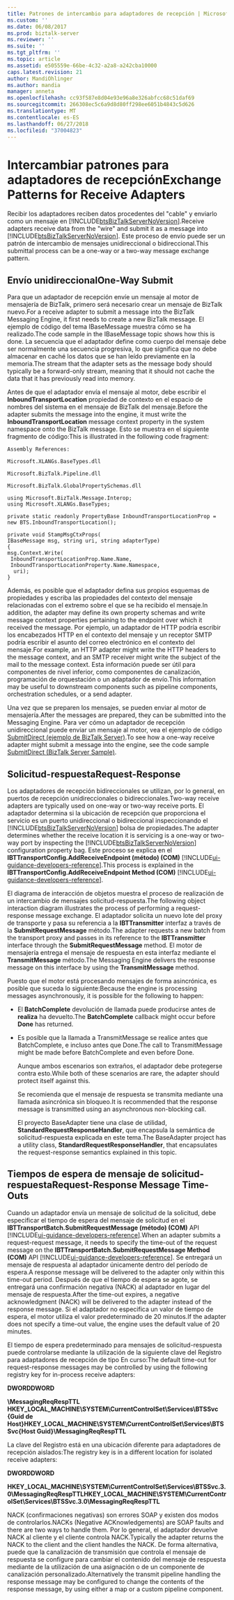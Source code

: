 ```yaml
---
title: Patrones de intercambio para adaptadores de recepción | Microsoft Docs
ms.custom: ''
ms.date: 06/08/2017
ms.prod: biztalk-server
ms.reviewer: ''
ms.suite: ''
ms.tgt_pltfrm: ''
ms.topic: article
ms.assetid: e505559e-66be-4c32-a2a8-a242cba10000
caps.latest.revision: 21
author: MandiOhlinger
ms.author: mandia
manager: anneta
ms.openlocfilehash: cc93f587e8d04e93e96a8e326abfcc68c51daf69
ms.sourcegitcommit: 266308ec5c6a9d8d80ff298ee6051b4843c5d626
ms.translationtype: MT
ms.contentlocale: es-ES
ms.lasthandoff: 06/27/2018
ms.locfileid: "37004823"
---
```

# <a name="exchange-patterns-for-receive-adapters"></a><span data-ttu-id="597cd-102">Intercambiar patrones para adaptadores de recepción</span><span class="sxs-lookup"><span data-stu-id="597cd-102">Exchange Patterns for Receive Adapters</span></span>
<span data-ttu-id="597cd-103">Recibir los adaptadores reciben datos procedentes del "cable" y enviarlo como un mensaje en [!INCLUDE[btsBizTalkServerNoVersion](../includes/btsbiztalkservernoversion-md.md)].</span><span class="sxs-lookup"><span data-stu-id="597cd-103">Receive adapters receive data from the "wire" and submit it as a message into [!INCLUDE[btsBizTalkServerNoVersion](../includes/btsbiztalkservernoversion-md.md)].</span></span> <span data-ttu-id="597cd-104">Este proceso de envío puede ser un patrón de intercambio de mensajes unidireccional o bidireccional.</span><span class="sxs-lookup"><span data-stu-id="597cd-104">This submittal process can be a one-way or a two-way message exchange pattern.</span></span>  
  
## <a name="one-way-submit"></a><span data-ttu-id="597cd-105">Envío unidireccional</span><span class="sxs-lookup"><span data-stu-id="597cd-105">One-Way Submit</span></span>  
 <span data-ttu-id="597cd-106">Para que un adaptador de recepción envíe un mensaje al motor de mensajería de BizTalk, primero será necesario crear un mensaje de BizTalk nuevo.</span><span class="sxs-lookup"><span data-stu-id="597cd-106">For a receive adapter to submit a message into the BizTalk Messaging Engine, it first needs to create a new BizTalk message.</span></span> <span data-ttu-id="597cd-107">El ejemplo de código del tema IBaseMessage muestra cómo se ha realizado.</span><span class="sxs-lookup"><span data-stu-id="597cd-107">The code sample in the IBaseMessage topic shows how this is done.</span></span> <span data-ttu-id="597cd-108">La secuencia que el adaptador define como cuerpo del mensaje debe ser normalmente una secuencia progresiva, lo que significa que no debe almacenar en caché los datos que se han leído previamente en la memoria.</span><span class="sxs-lookup"><span data-stu-id="597cd-108">The stream that the adapter sets as the message body should typically be a forward-only stream, meaning that it should not cache the data that it has previously read into memory.</span></span>  
  
 <span data-ttu-id="597cd-109">Antes de que el adaptador envía el mensaje al motor, debe escribir el **InboundTransportLocation** propiedad de contexto en el espacio de nombres del sistema en el mensaje de BizTalk del mensaje.</span><span class="sxs-lookup"><span data-stu-id="597cd-109">Before the adapter submits the message into the engine, it must write the **InboundTransportLocation** message context property in the system namespace onto the BizTalk message.</span></span> <span data-ttu-id="597cd-110">Esto se muestra en el siguiente fragmento de código:</span><span class="sxs-lookup"><span data-stu-id="597cd-110">This is illustrated in the following code fragment:</span></span>  
  
 `Assembly References:`  
  
 `Microsoft.XLANGs.BaseTypes.dll`  
  
 `Microsoft.BizTalk.Pipeline.dll`  
  
 `Microsoft.BizTalk.GlobalPropertySchemas.dll`  
  
```  
using Microsoft.BizTalk.Message.Interop;  
using Microsoft.XLANGs.BaseTypes;  
  
private static readonly PropertyBase InboundTransportLocationProp =   
new BTS.InboundTransportLocation();  
  
private void StampMsgCtxProps(  
IBaseMessage msg, string uri, string adapterType)  
{  
msg.Context.Write(  
 InboundTransportLocationProp.Name.Name,   
 InboundTransportLocationProperty.Name.Namespace,   
  uri);  
}  
```  
  
 <span data-ttu-id="597cd-111">Además, es posible que el adaptador defina sus propios esquemas de propiedades y escriba las propiedades del contexto del mensaje relacionadas con el extremo sobre el que se ha recibido el mensaje.</span><span class="sxs-lookup"><span data-stu-id="597cd-111">In addition, the adapter may define its own property schemas and write message context properties pertaining to the endpoint over which it received the message.</span></span> <span data-ttu-id="597cd-112">Por ejemplo, un adaptador de HTTP podría escribir los encabezados HTTP en el contexto del mensaje y un receptor SMTP podría escribir el asunto del correo electrónico en el contexto del mensaje.</span><span class="sxs-lookup"><span data-stu-id="597cd-112">For example, an HTTP adapter might write the HTTP headers to the message context, and an SMTP receiver might write the subject of the mail to the message context.</span></span> <span data-ttu-id="597cd-113">Esta información puede ser útil para componentes de nivel inferior, como componentes de canalización, programación de orquestación o un adaptador de envío.</span><span class="sxs-lookup"><span data-stu-id="597cd-113">This information may be useful to downstream components such as pipeline components, orchestration schedules, or a send adapter.</span></span>  
  
 <span data-ttu-id="597cd-114">Una vez que se preparen los mensajes, se pueden enviar al motor de mensajería.</span><span class="sxs-lookup"><span data-stu-id="597cd-114">After the messages are prepared, they can be submitted into the Messaging Engine.</span></span> <span data-ttu-id="597cd-115">Para ver cómo un adaptador de recepción unidireccional puede enviar un mensaje al motor, vea el ejemplo de código [SubmitDirect (ejemplo de BizTalk Server)](../core/submitdirect-biztalk-server-sample.md).</span><span class="sxs-lookup"><span data-stu-id="597cd-115">To see how a one-way receive adapter might submit a message into the engine, see the code sample [SubmitDirect (BizTalk Server Sample)](../core/submitdirect-biztalk-server-sample.md).</span></span>  
  
## <a name="request-response"></a><span data-ttu-id="597cd-116">Solicitud-respuesta</span><span class="sxs-lookup"><span data-stu-id="597cd-116">Request-Response</span></span>  
 <span data-ttu-id="597cd-117">Los adaptadores de recepción bidireccionales se utilizan, por lo general, en puertos de recepción unidireccionales o bidireccionales.</span><span class="sxs-lookup"><span data-stu-id="597cd-117">Two-way receive adapters are typically used on one-way or two-way receive ports.</span></span> <span data-ttu-id="597cd-118">El adaptador determina si la ubicación de recepción que proporciona el servicio es un puerto unidireccional o bidireccional inspeccionando el [!INCLUDE[btsBizTalkServerNoVersion](../includes/btsbiztalkservernoversion-md.md)] bolsa de propiedades.</span><span class="sxs-lookup"><span data-stu-id="597cd-118">The adapter determines whether the receive location it is servicing is a one-way or two-way port by inspecting the [!INCLUDE[btsBizTalkServerNoVersion](../includes/btsbiztalkservernoversion-md.md)] configuration property bag.</span></span> <span data-ttu-id="597cd-119">Este proceso se explica en el **IBTTransportConfig.AddReceiveEndpoint (método) (COM)** [!INCLUDE[ui-guidance-developers-reference](../includes/ui-guidance-developers-reference.md)].</span><span class="sxs-lookup"><span data-stu-id="597cd-119">This process is explained in the **IBTTransportConfig.AddReceiveEndpoint Method (COM)** [!INCLUDE[ui-guidance-developers-reference](../includes/ui-guidance-developers-reference.md)].</span></span>  
  
 <span data-ttu-id="597cd-120">El diagrama de interacción de objetos muestra el proceso de realización de un intercambio de mensajes solicitud-respuesta.</span><span class="sxs-lookup"><span data-stu-id="597cd-120">The following object interaction diagram illustrates the process of performing a request-response message exchange.</span></span> <span data-ttu-id="597cd-121">El adaptador solicita un nuevo lote del proxy de transporte y pasa su referencia a la **IBTTransmitter** interfaz a través de la **SubmitRequestMessage** método.</span><span class="sxs-lookup"><span data-stu-id="597cd-121">The adapter requests a new batch from the transport proxy and passes in its reference to the **IBTTransmitter** interface through the **SubmitRequestMessage** method.</span></span> <span data-ttu-id="597cd-122">El motor de mensajería entrega el mensaje de respuesta en esta interfaz mediante el **TransmitMessage** método.</span><span class="sxs-lookup"><span data-stu-id="597cd-122">The Messaging Engine delivers the response message on this interface by using the **TransmitMessage** method.</span></span>  
  
 <span data-ttu-id="597cd-123">Puesto que el motor está procesando mensajes de forma asincrónica, es posible que suceda lo siguiente:</span><span class="sxs-lookup"><span data-stu-id="597cd-123">Because the engine is processing messages asynchronously, it is possible for the following to happen:</span></span>  
  
- <span data-ttu-id="597cd-124">El **BatchComplete** devolución de llamada puede producirse antes de **realiza** ha devuelto.</span><span class="sxs-lookup"><span data-stu-id="597cd-124">The **BatchComplete** callback might occur before **Done** has returned.</span></span>  
  
- <span data-ttu-id="597cd-125">Es posible que la llamada a TransmitMessage se realice antes que BatchComplete, e incluso antes que Done.</span><span class="sxs-lookup"><span data-stu-id="597cd-125">The call to TransmitMessage might be made before BatchComplete and even before Done.</span></span>  
  
  <span data-ttu-id="597cd-126">Aunque ambos escenarios son extraños, el adaptador debe protegerse contra esto.</span><span class="sxs-lookup"><span data-stu-id="597cd-126">While both of these scenarios are rare, the adapter should protect itself against this.</span></span>  
  
  <span data-ttu-id="597cd-127">Se recomienda que el mensaje de respuesta se transmita mediante una llamada asincrónica sin bloqueo.</span><span class="sxs-lookup"><span data-stu-id="597cd-127">It is recommended that the response message is transmitted using an asynchronous non-blocking call.</span></span>  
  
  <span data-ttu-id="597cd-128">El proyecto BaseAdapter tiene una clase de utilidad, **StandardRequestResponseHandler**, que encapsula la semántica de solicitud-respuesta explicada en este tema.</span><span class="sxs-lookup"><span data-stu-id="597cd-128">The BaseAdapter project has a utility class, **StandardRequestResponseHandler**, that encapsulates the request-response semantics explained in this topic.</span></span>  
  
## <a name="request-response-message-time-outs"></a><span data-ttu-id="597cd-129">Tiempos de espera de mensaje de solicitud-respuesta</span><span class="sxs-lookup"><span data-stu-id="597cd-129">Request-Response Message Time-Outs</span></span>  
 <span data-ttu-id="597cd-130">Cuando un adaptador envía un mensaje de solicitud de la solicitud, debe especificar el tiempo de espera del mensaje de solicitud en el **IBTTransportBatch.SubmitRequestMessage (método) (COM)** API [!INCLUDE[ui-guidance-developers-reference](../includes/ui-guidance-developers-reference.md)].</span><span class="sxs-lookup"><span data-stu-id="597cd-130">When an adapter submits a request-request message, it needs to specify the time-out of the request message on the **IBTTransportBatch.SubmitRequestMessage Method (COM)** API [!INCLUDE[ui-guidance-developers-reference](../includes/ui-guidance-developers-reference.md)].</span></span> <span data-ttu-id="597cd-131">Se entregará un mensaje de respuesta al adaptador únicamente dentro del período de espera.</span><span class="sxs-lookup"><span data-stu-id="597cd-131">A response message will be delivered to the adapter only within this time-out period.</span></span> <span data-ttu-id="597cd-132">Después de que el tiempo de espera se agote, se entregará una confirmación negativa (NACK) al adaptador en lugar del mensaje de respuesta.</span><span class="sxs-lookup"><span data-stu-id="597cd-132">After the time-out expires, a negative acknowledgment (NACK) will be delivered to the adapter instead of the response message.</span></span> <span data-ttu-id="597cd-133">Si el adaptador no especifica un valor de tiempo de espera, el motor utiliza el valor predeterminado de 20 minutos.</span><span class="sxs-lookup"><span data-stu-id="597cd-133">If the adapter does not specify a time-out value, the engine uses the default value of 20 minutes.</span></span>  
  
 <span data-ttu-id="597cd-134">El tiempo de espera predeterminado para mensajes de solicitud-respuesta puede controlarse mediante la utilización de la siguiente clave del Registro para adaptadores de recepción de tipo En curso:</span><span class="sxs-lookup"><span data-stu-id="597cd-134">The default time-out for request-response messages may be controlled by using the following registry key for in-process receive adapters:</span></span>  
  
 <span data-ttu-id="597cd-135">**DWORD**</span><span class="sxs-lookup"><span data-stu-id="597cd-135">**DWORD**</span></span>  
  
 <span data-ttu-id="597cd-136">**\MessagingReqRespTTL HKEY_LOCAL_MACHINE\SYSTEM\CurrentControlSet\Services\BTSSvc {Guid de Host}**</span><span class="sxs-lookup"><span data-stu-id="597cd-136">**HKEY_LOCAL_MACHINE\SYSTEM\CurrentControlSet\Services\BTSSvc{Host Guid}\MessagingReqRespTTL**</span></span>  
  
 <span data-ttu-id="597cd-137">La clave del Registro está en una ubicación diferente para adaptadores de recepción aislados:</span><span class="sxs-lookup"><span data-stu-id="597cd-137">The registry key is in a different location for isolated receive adapters:</span></span>  
  
 <span data-ttu-id="597cd-138">**DWORD**</span><span class="sxs-lookup"><span data-stu-id="597cd-138">**DWORD**</span></span>  
  
 <span data-ttu-id="597cd-139">**HKEY_LOCAL_MACHINE\SYSTEM\CurrentControlSet\Services\BTSSvc.3.0\MessagingReqRespTTL**</span><span class="sxs-lookup"><span data-stu-id="597cd-139">**HKEY_LOCAL_MACHINE\SYSTEM\CurrentControlSet\Services\BTSSvc.3.0\MessagingReqRespTTL**</span></span>  
  
 <span data-ttu-id="597cd-140">NACK (confirmaciones negativas) son errores SOAP y existen dos modos de controlarlos.</span><span class="sxs-lookup"><span data-stu-id="597cd-140">NACKs (Negative ACKnowledgements) are SOAP faults and there are two ways to handle them.</span></span> <span data-ttu-id="597cd-141">Por lo general, el adaptador devuelve NACK al cliente y el cliente controla NACK.</span><span class="sxs-lookup"><span data-stu-id="597cd-141">Typically the adapter returns the NACK to the client and the client handles the NACK.</span></span> <span data-ttu-id="597cd-142">De forma alternativa, puede que la canalización de transmisión que controla el mensaje de respuesta se configure para cambiar el contenido del mensaje de respuesta mediante de la utilización de una asignación o de un componente de canalización personalizado.</span><span class="sxs-lookup"><span data-stu-id="597cd-142">Alternatively the transmit pipeline handling the response message may be configured to change the contents of the response message, by using either a map or a custom pipeline component.</span></span>